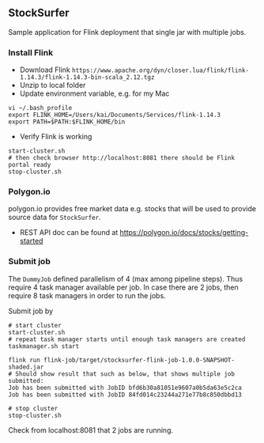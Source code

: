 ## StockSurfer

Sample application for Flink deployment that single jar with multiple jobs.


### Install Flink
- Download Flink ```https://www.apache.org/dyn/closer.lua/flink/flink-1.14.3/flink-1.14.3-bin-scala_2.12.tgz```
- Unzip to local folder
- Update environment variable, e.g. for my Mac
```
vi ~/.bash_profile
export FLINK_HOME=/Users/kai/Documents/Services/flink-1.14.3
export PATH=$PATH:$FLINK_HOME/bin
```
- Verify Flink is working
```
start-cluster.sh
# then check browser http://localhost:8081 there should be Flink portal ready
stop-cluster.sh 
```

### Polygon.io
polygon.io provides free market data e.g. stocks that will be used to 
provide source data for `StockSurfer`.
- REST API doc can be found at https://polygon.io/docs/stocks/getting-started

### Submit job
The `DummyJob` defined parallelism of 4 (max among pipeline steps).
Thus require 4 task manager available per job.
In case there are 2 jobs, then require 8 task managers in order to run the jobs.

Submit job by 
```
# start cluster
start-cluster.sh
# repeat task manager starts until enough task managers are created
taskmanager.sh start 

flink run flink-job/target/stocksurfer-flink-job-1.0.0-SNAPSHOT-shaded.jar
# Should show result that such as below, that shows multiple job submitted:
Job has been submitted with JobID bfd6b30a81051e9607a0b5da63e5c2ca
Job has been submitted with JobID 84fd014c23244a271e77b8c850dbbd13

# stop cluster
stop-cluster.sh
```


Check from localhost:8081 that 2 jobs are running.